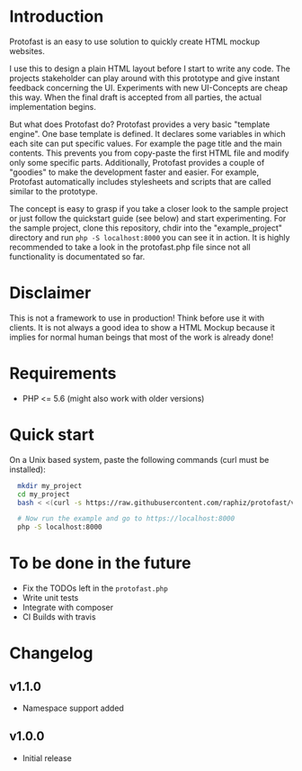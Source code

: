 # Introduction
Protofast is an easy to use solution to quickly create HTML mockup websites.

I use this to design a plain HTML layout before I start to write any code. The projects stakeholder can play around with this prototype and give instant feedback concerning the UI. Experiments with new UI-Concepts are cheap this way. When the final draft is accepted from all parties, the actual implementation begins.

But what does Protofast do?
Protofast provides a very basic "template engine".
One base template is defined. It declares some variables in which each site can put specific values.
For example the page title and the main contents.
This prevents you from copy-paste the first HTML file and modify only some specific parts.
Additionally, Protofast provides a couple of "goodies" to make the development faster and easier.
For example, Protofast automatically includes stylesheets and scripts that are called
similar to the prototype.

The concept is easy to grasp if you take a closer look to the sample project or just follow the
quickstart guide (see below) and start experimenting. For the sample project, clone this repository, chdir into the
"example_project" directory and run `php -S localhost:8000` you can see it in action.
It is highly recommended to take a look in the protofast.php file since not all functionality is  documentated so far.

# Disclaimer
This is not a framework to use in production! Think before use it with clients.
It is not always a good idea to show a HTML Mockup because it implies for normal human
beings that most of the work is already done!

# Requirements
* PHP <= 5.6 (might also work with older versions)

# Quick start
On a Unix based system, paste the following commands (curl must be installed):
```bash
  mkdir my_project
  cd my_project
  bash < <(curl -s https://raw.githubusercontent.com/raphiz/protofast/v1.1.0/quickstart.sh)

  # Now run the example and go to https://localhost:8000
  php -S localhost:8000
```

# To be done in the future
* Fix the TODOs left in the `protofast.php`
* Write unit tests
* Integrate with composer
* CI Builds with travis

# Changelog
## v1.1.0
* Namespace support added

## v1.0.0
* Initial release
